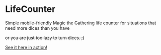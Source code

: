# LifeCounter
Simple mobile-friendly Magic the Gathering life counter for situations that need more dices than you have 

~~or you are just too lazy to turn dices. ;)~~

[See it here in action! ](https://sampozki.xyz/mtg/)
